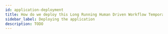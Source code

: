 ```yaml
---
id: application-deployment
title: How do we deploy this Long Running Human Driven Workflow Temporal Application?
sidebar_label: Deploying the application
description: TODO
---
```

